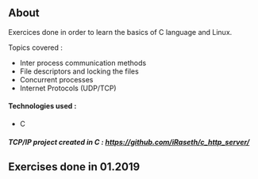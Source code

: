 ## About

Exercices done in order to learn the basics of C language and Linux.

Topics covered : 
* Inter process communication methods 
* File descriptors and locking the files
* Concurrent processes 
* Internet Protocols (UDP/TCP)

#### Technologies used :
* C 

##### TCP/IP project created in C : https://github.com/iRaseth/c_http_server/ 

## Exercises done in 01.2019
